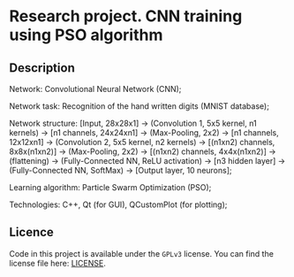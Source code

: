 # Research project. CNN training using PSO algorithm
## Description
Network: Convolutional Neural Network (CNN);

Network task: Recognition of the hand written digits (MNIST database);

Network structure: [Input, 28x28x1] -> (Convolution 1, 5x5 kernel, n1 kernels) -> [n1 channels, 24x24xn1] -> (Max-Pooling, 2x2) -> [n1 channels, 12x12xn1] -> (Convolution 2, 5x5 kernel, n2 kernels) -> [(n1xn2) channels, 8x8x(n1xn2)] -> (Max-Pooling, 2x2) -> [(n1xn2) channels, 4x4x(n1xn2)] -> (flattening) -> (Fully-Connected NN, ReLU activation) -> [n3 hidden layer] -> (Fully-Connected NN, SoftMax) -> [Output layer, 10 neurons];

Learning algorithm: Particle Swarm Optimization (PSO);

Technologies: C++, Qt (for GUI), QCustomPlot (for plotting);

## Licence
Code in this project is available under the `GPLv3` license. You can find the license file here: [LICENSE](/LICENSE).